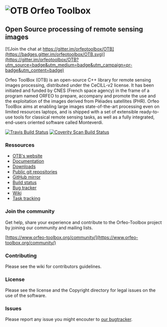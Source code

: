 # ![OTB](https://git.orfeo-toolbox.org/otb.git/blob_plain/HEAD:/Utilities/Doxygen/logoVectoriel.png) Orfeo Toolbox
## Open Source processing of remote sensing images

[![Join the chat at https://gitter.im/orfeotoolbox/OTB](https://badges.gitter.im/orfeotoolbox/OTB.svg)](https://gitter.im/orfeotoolbox/OTB?utm_source=badge&utm_medium=badge&utm_campaign=pr-badge&utm_content=badge)

Orfeo ToolBox (OTB) is an open-source C++ library for remote sensing images
processing, distributed under the CeCILL-v2 license.  It has been initiated and
funded by CNES (French space agency) in the frame of a program named ORFEO to
prepare, accompany and promote the use and the exploitation of the images
derived from Pléiades satellites (PHR). Orfeo ToolBox aims at enabling large
images state-of-the-art processing even on limited resources laptops, and is
shipped with a set of extensible ready-to-use tools for classical remote sensing
tasks, as well as a fully integrated, end-users oriented software called
Monteverdi.

[![Travis Build Status](https://travis-ci.org/orfeotoolbox/OTB.png?branch=develop)](https://travis-ci.org/orfeotoolbox/OTB)
[![Coverity Scan Build Status](https://scan.coverity.com/projects/2405/badge.svg)](https://scan.coverity.com/projects/orfeo-toolbox) 

### Ressources
* [OTB's website](https://www.orfeo-toolbox.org/)
* [Documentation](https://www.orfeo-toolbox.org/documentation/)
* [Downloads](https://www.orfeo-toolbox.org/download/)
* [Public git repositories](https://git.orfeo-toolbox.org/)
* [GitHub mirror](https://github.com/orfeotoolbox/)
* [Build status](http://dash.orfeo-toolbox.org/index.php?project=OTB)
* [Bug tracker](https://bugs.orfeo-toolbox.org/)
* [Wiki](http://wiki.orfeo-toolbox.org/index.php/Main_Page)
* [Task tracking](http://scrum.orfeo-toolbox.org)

### Join the community
Get help, share your experience and contribute to the Orfeo-Toolbox project by
joining our community and mailing lists.

[https://www.orfeo-toolbox.org/community/](https://www.orfeo-toolbox.org/community/)

### Contributing
Please see the wiki for contributors guidelines.

### License
Please see the license and the Copyright directory for legal issues on the use of the software.

### Issues
Please report any issue you might encouter to [our bugtracker](http://bugs.orfeo-toolbox.org).


